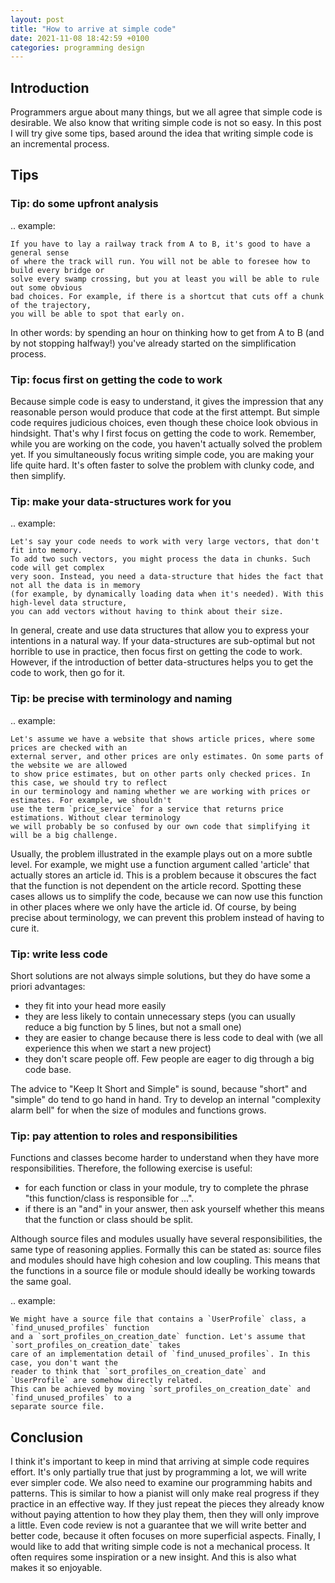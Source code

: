 ```yaml
---
layout: post
title: "How to arrive at simple code"
date: 2021-11-08 18:42:59 +0100
categories: programming design
---
```


## Introduction

Programmers argue about many things, but we all agree that simple code is desirable.
We also know that writing simple code is not so easy. In this post I will try give some tips,
based around the idea that writing simple code is an incremental process.

## Tips

### Tip: do some upfront analysis

.. example:

    If you have to lay a railway track from A to B, it's good to have a general sense
    of where the track will run. You will not be able to foresee how to build every bridge or
    solve every swamp crossing, but you at least you will be able to rule out some obvious
    bad choices. For example, if there is a shortcut that cuts off a chunk of the trajectory,
    you will be able to spot that early on.

In other words: by spending an hour on thinking how to get from A to B (and by not stopping halfway!)
you've already started on the simplification process.

### Tip: focus first on getting the code to work

Because simple code is easy to understand, it gives the impression that any reasonable person
would produce that code at the first attempt. But simple code requires judicious choices, even though
these choice look obvious in hindsight. That's why I first focus on getting the code to work.
Remember, while you are working on the code, you haven't actually solved the problem yet. If you
simultaneously focus writing simple code, you are making your life quite hard. It's often faster to
solve the problem with clunky code, and then simplify.

### Tip: make your data-structures work for you

.. example:

    Let's say your code needs to work with very large vectors, that don't fit into memory.
    To add two such vectors, you might process the data in chunks. Such code will get complex
    very soon. Instead, you need a data-structure that hides the fact that not all the data is in memory
    (for example, by dynamically loading data when it's needed). With this high-level data structure,
    you can add vectors without having to think about their size.

In general, create and use data structures that allow you to express your intentions in a natural way.
If your data-structures are sub-optimal but not horrible to use in practice, then focus first on
getting the code to work. However, if the introduction of better data-structures helps you to
get the code to work, then go for it.

### Tip: be precise with terminology and naming

.. example:

    Let's assume we have a website that shows article prices, where some prices are checked with an
    external server, and other prices are only estimates. On some parts of the website we are allowed
    to show price estimates, but on other parts only checked prices. In this case, we should try to reflect
    in our terminology and naming whether we are working with prices or estimates. For example, we shouldn't
    use the term `price_service` for a service that returns price estimations. Without clear terminology
    we will probably be so confused by our own code that simplifying it will be a big challenge.

Usually, the problem illustrated in the example plays out on a more subtle level. For example, we might use
a function argument called 'article' that actually stores an article id. This is a problem because it obscures
the fact that the function is not dependent on the article record. Spotting these cases allows
us to simplify the code, because we can now use this function in other places where we only have the article id.
Of course, by being precise about terminology, we can prevent this problem instead of having to cure it.

### Tip: write less code

Short solutions are not always simple solutions, but they do have some a priori advantages:

- they fit into your head more easily
- they are less likely to contain unnecessary steps (you can usually reduce a big
  function by 5 lines, but not a small one)
- they are easier to change because there is less code to deal with (we all experience this when
  we start a new project)
- they don't scare people off. Few people are eager to dig through a big code base.

The advice to "Keep It Short and Simple" is sound, because "short" and "simple" do tend to go hand in hand.
Try to develop an internal "complexity alarm bell" for when the size of modules and functions grows.

### Tip: pay attention to roles and responsibilities

Functions and classes become harder to understand when they have more responsibilities. Therefore, the
following exercise is useful:

- for each function or class in your module, try to complete the phrase
  "this function/class is responsible for ...".
- if there is an "and" in your answer, then ask yourself whether this means that the function or class
  should be split.

Although source files and modules usually have several responsibilities, the same type of reasoning applies.
Formally this can be stated as: source files and modules should have high cohesion and low coupling. This means
that the functions in a source file or module should ideally be working towards the same goal.

.. example:

    We might have a source file that contains a `UserProfile` class, a `find_unused_profiles` function
    and a `sort_profiles_on_creation_date` function. Let's assume that `sort_profiles_on_creation_date` takes
    care of an implementation detail of `find_unused_profiles`. In this case, you don't want the
    reader to think that `sort_profiles_on_creation_date` and `UserProfile` are somehow directly related.
    This can be achieved by moving `sort_profiles_on_creation_date` and `find_unused_profiles` to a
    separate source file.

## Conclusion

I think it's important to keep in mind that arriving at simple code requires effort. It's only partially true that just by programming a lot, we will write ever simpler code. We also need to examine our programming habits and patterns.
This is similar to how a pianist will only make real progress if they practice in an effective way. If they just repeat the pieces they already know without paying attention to how they play them, then they will only improve a little. Even code review is not a guarantee that we will write better and better code, because it often focuses on
more superficial aspects. Finally, I would like to add that writing simple code is not a mechanical process. It often requires some inspiration or a new insight. And this is also what makes it so enjoyable.
